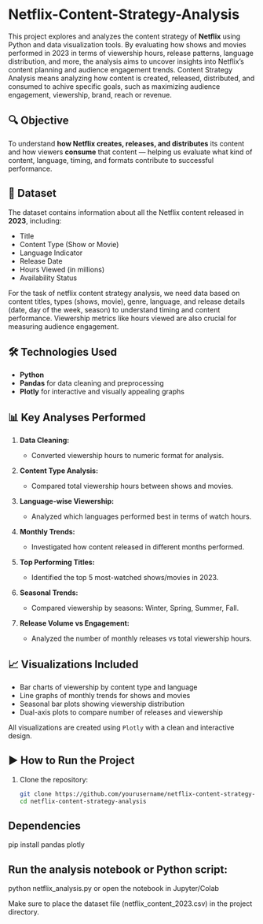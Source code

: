 # Netflix-Content-Strategy-Analysis

This project explores and analyzes the content strategy of **Netflix** using Python and data visualization tools. By evaluating how shows and movies performed in 2023 in terms of viewership hours, release patterns, language distribution, and more, the analysis aims to uncover insights into Netflix’s content planning and audience engagement trends.
Content Strategy Analysis means analyzing how content is created, released, distributed, and consumed to achive specific goals, such as maximizing audience engagement, viewership, brand, reach or revenue.

## 🔍 Objective

To understand **how Netflix creates, releases, and distributes** its content and how viewers **consume** that content — helping us evaluate what kind of content, language, timing, and formats contribute to successful performance.

## 📁 Dataset

The dataset contains information about all the Netflix content released in **2023**, including:

- Title
- Content Type (Show or Movie)
- Language Indicator
- Release Date
- Hours Viewed (in millions)
- Availability Status

For the task of netflix content strategy analysis, we need data based on content titles, types (shows, movie), genre, language, and release details (date, day of the week, season) to understand timing and content performance. Viewership metrics like hours viewed are also crucial for measuring audience engagement.

## 🛠️ Technologies Used

- **Python**
- **Pandas** for data cleaning and preprocessing
- **Plotly** for interactive and visually appealing graphs

## 📊 Key Analyses Performed

1. **Data Cleaning:**
   - Converted viewership hours to numeric format for analysis.

2. **Content Type Analysis:**
   - Compared total viewership hours between shows and movies.

3. **Language-wise Viewership:**
   - Analyzed which languages performed best in terms of watch hours.

4. **Monthly Trends:**
   - Investigated how content released in different months performed.

5. **Top Performing Titles:**
   - Identified the top 5 most-watched shows/movies in 2023.

6. **Seasonal Trends:**
   - Compared viewership by seasons: Winter, Spring, Summer, Fall.

7. **Release Volume vs Engagement:**
   - Analyzed the number of monthly releases vs total viewership hours.

## 📈 Visualizations Included

- Bar charts of viewership by content type and language
- Line graphs of monthly trends for shows and movies
- Seasonal bar plots showing viewership distribution
- Dual-axis plots to compare number of releases and viewership

All visualizations are created using `Plotly` with a clean and interactive design.

## ▶️ How to Run the Project

1. Clone the repository:
   ```bash
   git clone https://github.com/yourusername/netflix-content-strategy-analysis.git
   cd netflix-content-strategy-analysis

## Dependencies

pip install pandas plotly

## Run the analysis notebook or Python script:

python netflix_analysis.py
or open the notebook in Jupyter/Colab

Make sure to place the dataset file (netflix_content_2023.csv) in the project directory.


